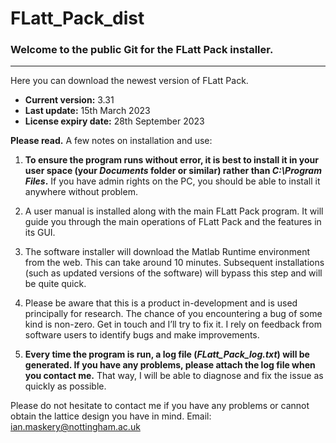 # FLatt_Pack_dist
### Welcome to the public Git for the FLatt Pack installer.
***
Here you can download the newest version of FLatt Pack.

* **Current version:** 3.31
* **Last update:** 15th March 2023
* **License expiry date:** 28th September 2023

**Please read.**
A few notes on installation and use:
1. **To ensure the program runs without error, it is best to install it in your user space (your *Documents* folder or similar) rather than *C:\Program Files*.**  If you have admin rights on the PC, you should be able to install it anywhere without problem.

2.  A user manual is installed along with the main FLatt Pack program. It will guide you through the main operations of FLatt Pack and the features in its GUI.

3. The software installer will download the Matlab Runtime environment from the web.  This can take around 10 minutes.  Subsequent installations (such as updated versions of the software) will bypass this step and will be quite quick.

4. Please be aware that this is a product in-development and is used principally for research.  The chance of you encountering a bug of some kind is non-zero.  Get in touch and I’ll try to fix it.  I rely on feedback from software users to identify bugs and make improvements.

4. **Every time the program is run, a log file (*FLatt_Pack_log.txt*) will be generated.  If you have any problems, please attach the log file when you contact me.**  That way, I will be able to diagnose and fix the issue as quickly as possible.  

Please do not hesitate to contact me if you have any problems or cannot obtain the lattice design you have in mind.  Email: ian.maskery@nottingham.ac.uk
